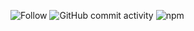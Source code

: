 ![Follow](https://img.shields.io/twitter/follow/courthive?color=%231DA1F2&logo=Twitter&style=flat-square)
![GitHub commit activity](https://img.shields.io/github/commit-activity/m/CourtHive/tods-competition-factory)
![npm](https://img.shields.io/npm/dm/tods-competition-factory)

<!--
/twitter/follow/:user?label=Follow
/github/downloads/:user/:repo/total
CourtHive/tods-competition-factory
/github/commit-activity/:interval/:user/:repo
->

### Hi there 👋

<!--
**CourtHive/CourtHive** is a ✨ _special_ ✨ repository because its `README.md` (this file) appears on your GitHub profile.

Here are some ideas to get you started:

- 🔭 I’m currently working on ...
- 🌱 I’m currently learning ...
- 👯 I’m looking to collaborate on ...
- 🤔 I’m looking for help with ...
- 💬 Ask me about ...
- 📫 How to reach me: ...
- 😄 Pronouns: ...
- ⚡ Fun fact: ...
-->
